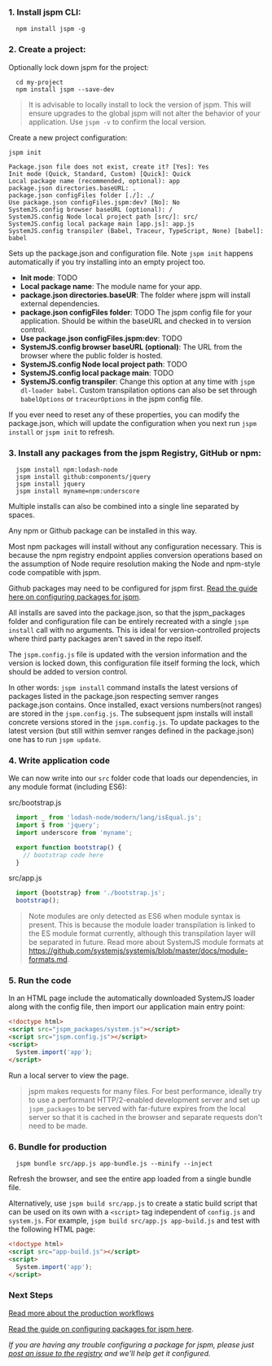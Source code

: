 ### 1. Install jspm CLI:

  ```
    npm install jspm -g
  ```

### 2. Create a project:

Optionally lock down jspm for the project:

  ```
    cd my-project
    npm install jspm --save-dev
  ```

> It is advisable to locally install to lock the version of jspm.
This will ensure upgrades to the global jspm will not alter the behavior of your application.
Use `jspm -v` to confirm the local version.

Create a new project configuration:

  ```
  jspm init

Package.json file does not exist, create it? [Yes]: Yes
Init mode (Quick, Standard, Custom) [Quick]: Quick
Local package name (recommended, optional): app
package.json directories.baseURL: .
package.json configFiles folder [./]: ./
Use package.json configFiles.jspm:dev? [No]: No
SystemJS.config browser baseURL (optional): /
SystemJS.config Node local project path [src/]: src/
SystemJS.config local package main [app.js]: app.js
SystemJS.config transpiler (Babel, Traceur, TypeScript, None) [babel]: babel

```

  Sets up the package.json and configuration file.
  Note `jspm init` happens automatically if you try installing into an empty project too.

* **Init mode**: TODO
* **Local package name**: The module name for your app.
* **package.json directories.baseUR**: The folder where jspm will install external dependencies.
* **package.json configFiles folder**: TODO The jspm config file for your application. Should be within the baseURL and checked in to version control.
* **Use package.json configFiles.jspm:dev**: TODO
* **SystemJS.config browser baseURL (optional)**: The URL from the browser where the public folder is hosted.
* **SystemJS.config Node local project path**: TODO
* **SystemJS.config local package main**: TODO
* **SystemJS.config transpiler**: Change this option at any time with `jspm dl-loader babel`. Custom transpilation options can also be set through `babelOptions` or `traceurOptions` in the jspm config file.

If you ever need to reset any of these properties, you can modify the package.json, which will update the configuration when you next run `jspm install` or `jspm init` to refresh.

### 3. Install any packages from the jspm Registry, GitHub or npm:

  ```
    jspm install npm:lodash-node
    jspm install github:components/jquery
    jspm install jquery
    jspm install myname=npm:underscore
  ```

  Multiple installs can also be combined into a single line separated by spaces.

  Any npm or Github package can be installed in this way.

  Most npm packages will install without any configuration necessary.
  This is because the npm registry endpoint applies conversion operations based on the assumption of
  Node require resolution making the Node and npm-style code compatible with jspm.

Github packages may need to be configured for jspm first.
[Read the guide here on configuring packages for jspm](https://github.com/jspm/registry/wiki/Configuring-Packages-for-jspm).

  All installs are saved into the package.json, so that the jspm_packages folder and
  configuration file can be entirely recreated with a single `jspm install` call with no arguments.
  This is ideal for version-controlled projects where third party packages aren't saved in the repo itself.

  The `jspm.config.js` file is updated with the version information and the version is locked down,
  this configuration file itself forming the lock, which should be added to version control.

  In other words: `jspm install` command installs the latest versions of packages listed in the package.json respecting semver ranges package.json contains. Once installed, exact versions numbers(not ranges) are stored in the `jspm.config.js`. The subsequent jspm installs will install concrete versions stored in the `jspm.config.js`. To update packages to the latest version (but still within semver ranges defined in the package.json) one has to run `jspm update`.

### 4. Write application code

We can now write into our `src` folder code that loads our dependencies, in any module format (including ES6):

  src/bootstrap.js
  ```javascript
    import _ from 'lodash-node/modern/lang/isEqual.js';
    import $ from 'jquery';
    import underscore from 'myname';

    export function bootstrap() {
      // bootstrap code here
    }
  ```

  src/app.js
  ```javascript
    import {bootstrap} from './bootstrap.js';
    bootstrap();
  ```

> Note modules are only detected as ES6 when module syntax is present. This is because the module loader transpilation is linked to the ES module format currently, although this transpilation layer will be separated in future. Read more about SystemJS module formats at https://github.com/systemjs/systemjs/blob/master/docs/module-formats.md.

### 5. Run the code

In an HTML page include the automatically downloaded SystemJS loader along with the config file, then import our application main entry point:

  ```html
  <!doctype html>
  <script src="jspm_packages/system.js"></script>
  <script src="jspm.config.js"></script>
  <script>
    System.import('app');
  </script>
  ```

Run a local server to view the page.

> jspm makes requests for many files. For best performance, ideally try to use a performant HTTP/2-enabled development server
  and set up `jspm_packages` to be served with far-future expires from the local server so that it is cached in the browser
  and separate requests don't need to be made.

### 6. Bundle for production

```
  jspm bundle src/app.js app-bundle.js --minify --inject
```

Refresh the browser, and see the entire app loaded from a single bundle file.

Alternatively, use `jspm build src/app.js` to create a static build script that can be used on its own with a `<script>` tag independent of `config.js` and `system.js`. For example, `jspm build src/app.js app-build.js` and test with the following HTML page:

  ```html
  <!doctype html>
  <script src="app-build.js"></script>
  <script>
    System.import('app');
  </script>
  ```

### Next Steps

[Read more about the production workflows](production-workflows.md)

[Read the guide on configuring packages for jspm here](https://github.com/jspm/registry/wiki/Configuring-Packages-for-jspm).

_If you are having any trouble configuring a package for jspm, please just [post an issue to the registry](https://github.com/jspm/registry/) and we'll help get it configured._

